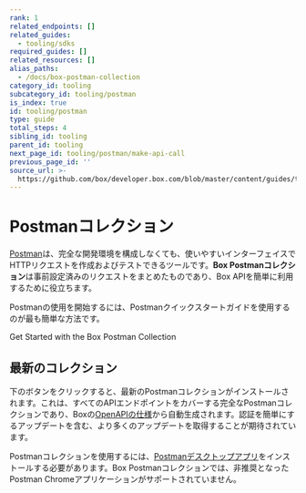 ```yaml
---
rank: 1
related_endpoints: []
related_guides:
  - tooling/sdks
required_guides: []
related_resources: []
alias_paths:
  - /docs/box-postman-collection
category_id: tooling
subcategory_id: tooling/postman
is_index: true
id: tooling/postman
type: guide
total_steps: 4
sibling_id: tooling
parent_id: tooling
next_page_id: tooling/postman/make-api-call
previous_page_id: ''
source_url: >-
  https://github.com/box/developer.box.com/blob/master/content/guides/tooling/postman/index.md
---
```

<!-- alex disable postman-postwoman -->

# Postmanコレクション

[Postman][postman]は、完全な開発環境を構成しなくても、使いやすいインターフェイスでHTTPリクエストを作成およびテストできるツールです。**Box Postmanコレクション**は事前設定済みのリクエストをまとめたものであり、Box APIを簡単に利用するために役立ちます。

Postmanの使用を開始するには、Postmanクイックスタートガイドを使用するのが最も簡単な方法です。

<CTA to="g://tooling/postman/quick-start">
Get Started with the Box Postman Collection

</CTA>

## 最新のコレクション

下のボタンをクリックすると、最新のPostmanコレクションがインストールされます。これは、すべてのAPIエンドポイントをカバーする完全なPostmanコレクションであり、Boxの[OpenAPIの仕様][openapi]から自動生成されます。認証を簡単にするアップデートを含む、より多くのアップデートを取得することが期待されています。

<Postman anonymous>

</Postman>

<Message warning>

Postmanコレクションを使用するには、[Postmanデスクトップアプリ][postman]をインストールする必要があります。Box Postmanコレクションでは、非推奨となったPostman Chromeアプリケーションがサポートされていません。

</Mesage>

[postman]: https://getpostman.com

[legacy]: https://www.getpostman.com/collections/768279fde466dffc5511

[openapi]: https://github.com/box/box-openapi

